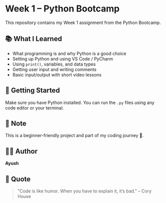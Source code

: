 # Week 1 – Python Bootcamp

This repository contains my Week 1 assignment from the Python Bootcamp.

## 📚 What I Learned
- What programming is and why Python is a good choice
- Setting up Python and using VS Code / PyCharm
- Using `print()`, variables, and data types
- Getting user input and writing comments
- Basic input/output with short video lessons

## 🚀 Getting Started
Make sure you have Python installed. You can run the `.py` files using any code editor or your terminal.

## 📝 Note
This is a beginner-friendly project and part of my coding journey 🚀.
## 👩‍💻 Author
**Ayush**

## 🌟 Quote
> "Code is like humor. When you have to explain it, it’s bad." – Cory House
